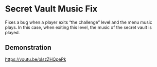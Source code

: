 # Secret Vault Music Fix

Fixes a bug when a player exits “the challenge” level and the menu music plays. In this case, when exiting this level, the music of the secret vault is played.

## Demonstration

https://youtu.be/olszZHQpePk
